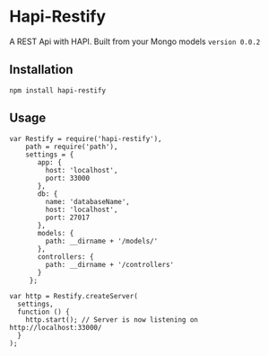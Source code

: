 Hapi-Restify
=================

A REST Api with HAPI. Built from your Mongo models `version 0.0.2`

## Installation
```
npm install hapi-restify
```

## Usage
```
var Restify = require('hapi-restify'),
    path = require('path'),
    settings = {
       app: {
         host: 'localhost',
         port: 33000
       },
       db: {
         name: 'databaseName',
         host: 'localhost',
         port: 27017
       },
       models: {
         path: __dirname + '/models/'
       },
       controllers: {
         path: __dirname + '/controllers'
       }
     };

var http = Restify.createServer(
  settings,
  function () {
    http.start(); // Server is now listening on http://localhost:33000/
  }
);

```